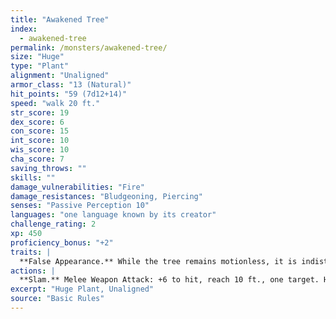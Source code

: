 ```yaml
---
title: "Awakened Tree"
index:
  - awakened-tree
permalink: /monsters/awakened-tree/
size: "Huge"
type: "Plant"
alignment: "Unaligned"
armor_class: "13 (Natural)"
hit_points: "59 (7d12+14)"
speed: "walk 20 ft."
str_score: 19
dex_score: 6
con_score: 15
int_score: 10
wis_score: 10
cha_score: 7
saving_throws: ""
skills: ""
damage_vulnerabilities: "Fire"
damage_resistances: "Bludgeoning, Piercing"
senses: "Passive Perception 10"
languages: "one language known by its creator"
challenge_rating: 2
xp: 450
proficiency_bonus: "+2"
traits: |
  **False Appearance.** While the tree remains motionless, it is indistinguishable from a normal tree.
actions: |
  **Slam.** Melee Weapon Attack: +6 to hit, reach 10 ft., one target. Hit: 14 (3d6 + 4) bludgeoning damage.  
excerpt: "Huge Plant, Unaligned"
source: "Basic Rules"
---
```

